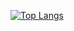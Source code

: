 [![Top Langs](https://github-readme-stats.vercel.app/api/top-langs/?username=huttongrabiel&layout=compact&hide=Assembly,HTML,SCSS)](https://github.com/anuraghazra/github-readme-stats)
